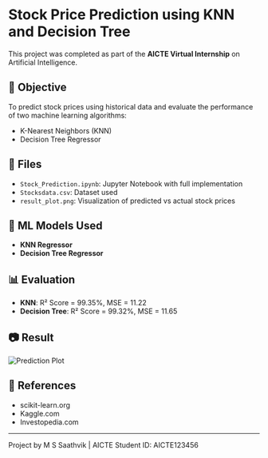 # Stock Price Prediction using KNN and Decision Tree

This project was completed as part of the **AICTE Virtual Internship** on Artificial Intelligence.

## 📌 Objective
To predict stock prices using historical data and evaluate the performance of two machine learning algorithms:
- K-Nearest Neighbors (KNN)
- Decision Tree Regressor

## 📁 Files
- `Stock_Prediction.ipynb`: Jupyter Notebook with full implementation
- `Stocksdata.csv`: Dataset used
- `result_plot.png`: Visualization of predicted vs actual stock prices

## 🧠 ML Models Used
- **KNN Regressor**
- **Decision Tree Regressor**

## 📊 Evaluation
- **KNN**: R² Score = 99.35%, MSE = 11.22
- **Decision Tree**: R² Score = 99.32%, MSE = 11.65

## 📷 Result
![Prediction Plot](result_plot.png)

## 🔗 References
- scikit-learn.org
- Kaggle.com
- Investopedia.com

---
Project by M S Saathvik | AICTE Student ID: AICTE123456
